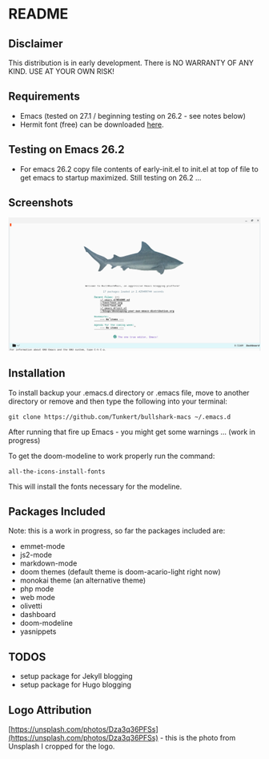 # README

## Disclaimer

This distribution is in early development. There is NO WARRANTY OF ANY KIND. USE AT YOUR OWN RISK!

## Requirements

- Emacs (tested on 27.1 / beginning testing on 26.2 - see notes below)
- Hermit font (free) can be downloaded [here](https://pcaro.es/p/hermit/).

## Testing on Emacs 26.2

- For emacs 26.2 copy file contents of early-init.el to init.el at top of file to get emacs to startup maximized. Still testing on 26.2 ...

## Screenshots

![A screenshot of Bullshark Emacs](screenshots/screenshot-bullshark-emacs.png)

## Installation

To install backup your .emacs.d directory or .emacs file, move to another directory or remove and then type the following into your terminal:

```
git clone https://github.com/Tunkert/bullshark-macs ~/.emacs.d
```

After running that fire up Emacs - you might get some warnings ... (work in progress)

To get the doom-modeline to work properly run the command:

```
all-the-icons-install-fonts
```

This will install the fonts necessary for the modeline.

## Packages Included

Note: this is a work in progress, so far the packages included are:

- emmet-mode
- js2-mode
- markdown-mode
- doom themes (default theme is doom-acario-light right now)
- monokai theme (an alternative theme)
- php mode
- web mode
- olivetti
- dashboard
- doom-modeline
- yasnippets

## TODOS

- setup package for Jekyll blogging
- setup package for Hugo blogging

## Logo Attribution

[https://unsplash.com/photos/Dza3q36PFSs](https://unsplash.com/photos/Dza3q36PFSs) - this is the photo from Unsplash I cropped for the logo.

